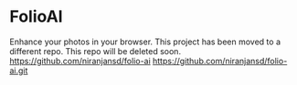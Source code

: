 # FolioAI

Enhance your photos in your browser.
This project has been moved to a different repo. This repo will be deleted soon.
https://github.com/niranjansd/folio-ai
https://github.com/niranjansd/folio-ai.git

